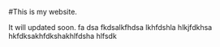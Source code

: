 #This is my website.

It will updated soon.
fa dsa fkdsalkfhdsa lkhfdshla hlkjfdkhsa hkfdksakhfdkshakhlfdsha hlfsdk